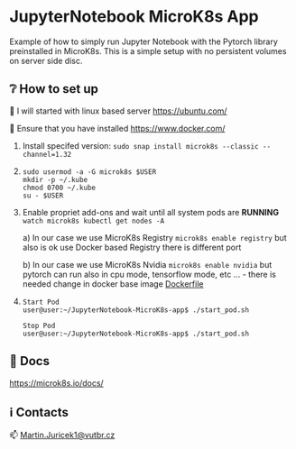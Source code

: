 # JupyterNotebook MicroK8s App
Example of how to simply run Jupyter Notebook with the Pytorch library preinstalled in MicroK8s. This is a simple setup with no persistent volumes on server side disc. 

## :grey_question: How to set up

:red_circle: I will started with linux based server https://ubuntu.com/

:large_blue_circle: Ensure that you have installed https://www.docker.com/

1) Install specifed version: ```sudo snap install microk8s --classic --channel=1.32```
2) ```
   sudo usermod -a -G microk8s $USER
   mkdir -p ~/.kube
   chmod 0700 ~/.kube
   su - $USER
   ```
3) Enable propriet add-ons and wait until all system pods are **RUNNING** ```watch microk8s kubectl get nodes -A```

    a) In our case we use MicroK8s Registry ```microk8s enable registry``` but also is ok use Docker based Registry there is different port

    b) In our case we use MicroK8s Nvidia ```microk8s enable nvidia``` but pytorch can run also in cpu mode, tensorflow mode, etc ... - there is needed change in docker base image [Dockerfile](Dockerfile)

4) ```
   Start Pod
   user@user:~/JupyterNotebook-MicroK8s-app$ ./start_pod.sh
   ```
   ```
   Stop Pod
   user@user:~/JupyterNotebook-MicroK8s-app$ ./start_pod.sh
   ```
   
## :orange_book: Docs

https://microk8s.io/docs/ 

## :information_source: Contacts

:mailbox: Martin.Juricek1@vutbr.cz
